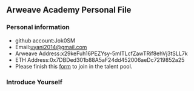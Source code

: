 ## Arweave Academy Personal File

### Personal information

- github account:Jok0SM
- Email:uyani2014@gmail.com
- Arweave Address:x29keFuh16PEZYsy-5mITLcfZawTRif8ehVj3tSLL7k
- ETH Address:0x7DBDed301b88A5aF24dd452006aeDc7219852a25
- Please finish this [form](https://docs.google.com/forms/d/e/1FAIpQLSfWA5fIIcBgmRppm3jNz5vmf9Mai_QMVil-2pO4r7YKn_Zhtw/viewform?usp=sf_link) to join in the talent pool.

### Introduce Yourself
